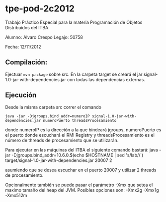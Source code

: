 tpe-pod-2c2012
==============

Trabajo Práctico Especial para la materia Programación de Objetos Distribuidos del ITBA.

Alumno: Alvaro Crespo
Legajo: 50758

Fecha: 12/11/2012


Compilación:
-------------
Ejectuar `mvn package` sobre src. 
En la carpeta target se creará el jar signal-1.0-jar-with-dependencies.jar con todas las dependencias externas.


Ejecución
-------------
Desde la misma carpeta src correr el comando 

    java -jar -Djgroups.bind_addr=numeroIP signal-1.0-jar-with-dependencies.jar numeroPuerto threadsProcesamiento

donde numeroIP es la dirección a la que bindeará jgroups, numeroPuerto es el puerto donde escuchará el RMI Registry 
y threadsProcesamiento es el número de threads de procesamiento que se utilizarán.

Para ejecutar en las máquinas del ITBA el siguiente comando bastará:
    java -jar -Djgroups.bind_addr=10.6.0.$(echo $HOSTNAME | sed 's/lab//') target/signal-1.0-jar-with-dependencies.jar 20007 2

asumiendo que se desea escuchar en el puerto 20007 y utilizar 2 threads de procesamiento.

Opcionalmente también se puede pasar el parámetro -Xmx que setea el maximo tamaño del heap del JVM. Posibles opciones son:
    -Xmx2g 
    -Xmx1g
    -Xmx512m





